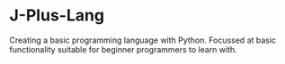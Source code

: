 # J-Plus-Lang
Creating a basic programming language with Python. Focussed at basic functionality suitable for beginner programmers to learn with.

